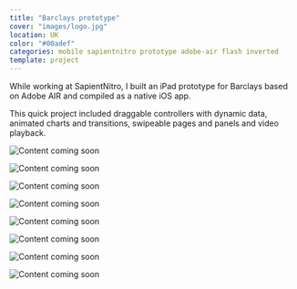 ```yaml
---
title: "Barclays prototype"
cover: "images/logo.jpg"
location: UK
color: "#00adef"
categories: mobile sapientnitro prototype adobe-air flash inverted
template: project
---
```


While working at SapientNitro, I built an iPad prototype for Barclays based on Adobe AIR and compiled as a native iOS app.

This quick project included draggable controllers with dynamic data, animated charts and transitions, swipeable pages and panels and video playback.

![Content coming soon](/work/barclays/images/0.jpg)

![Content coming soon](/work/barclays/images/1.jpg)

![Content coming soon](/work/barclays/images/2.jpg)

![Content coming soon](/work/barclays/images/3.jpg)

![Content coming soon](/work/barclays/images/4.jpg)

![Content coming soon](/work/barclays/images/5.jpg)

![Content coming soon](/work/barclays/images/6.jpg)

![Content coming soon](/work/barclays/images/7.jpg)
